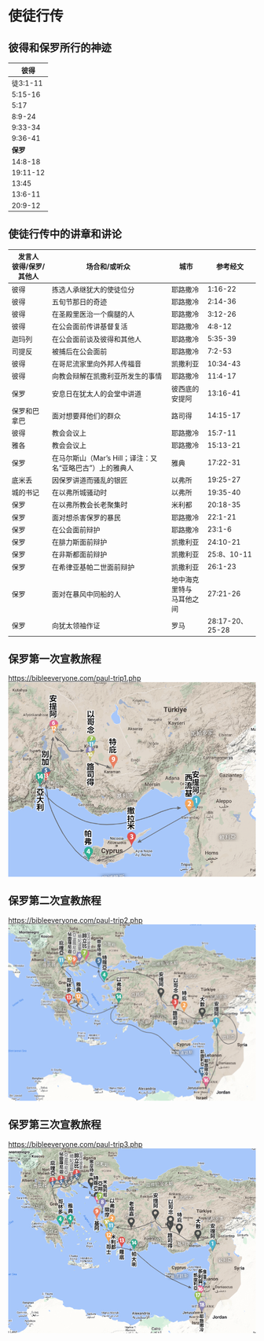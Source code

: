 # 使徒行传






## 彼得和保罗所行的神迹
| **彼得**   |
| -------- |
| 徒3:1-11  | 医治一个生来瘸腿的人 |
| 5:15-16  | 彼得的影儿医治人 |
| 5:17     | 行神迹招致犹太人的忌恨 |
| 8:9-24   | 处理行邪术的西门 |
| 9:33-34  | 医治瘫子以尼雅 |
| 9:36-41  | 使多加复活 |
| **保罗**   |
| 14:8-18  | 医治一个生来瘸腿的人 |
| 19:11-12 | 保罗的手巾和围裙医治人 |
| 13:45    | 行神迹招致犹太人的忌恨 |
| 13:6-11  | 处理行邪术的巴耶稣 |
| 20:9-12  | 使犹推古复活 |

## 使徒行传中的讲章和讲论

| **发言人<br>彼得/保罗/其他人** | **场合和/或听众**                        | **城市**           | **参考经文**       |
| -------------------- | ---------------------------------- | ---------------- | -------------- |
| 彼得                   | 拣选人承继犹大的使徒位分                       | 耶路撒冷             | 1:16-22        |
| 彼得                   | 五旬节那日的奇迹                           | 耶路撒冷             | 2:14-36        |
| 彼得                   | 在圣殿里医治一个瘸腿的人                       | 耶路撒冷             | 3:12-26        |
| 彼得                   | 在公会面前传讲基督复活                        | 耶路撒冷             | 4:8-12         |
| 迦玛列                  | 在公会面前谈及彼得和其他人                      | 耶路撒冷             | 5:35-39        |
| 司提反                  | 被捕后在公会面前                           | 耶路撒冷             | 7:2-53         |
| 彼得                   | 在哥尼流家里向外邦人传福音                      | 凯撒利亚             | 10:34-43       |
| 彼得                   | 向教会辩解在凯撒利亚所发生的事情                   | 耶路撒冷             | 11:4-17        |
| 保罗                   | 安息日在犹太人的会堂中讲道                      | 彼西底的安提阿          | 13:16-41       |
| 保罗和巴拿巴               | 面对想要拜他们的群众                         | 路司得              | 14:15-17       |
| 彼得                   | 教会会议上                              | 耶路撒冷             | 15:7-11        |
| 雅各                   | 教会会议上                              | 耶路撒冷             | 15:13-21       |
| 保罗                   | 在马尔斯山（Mar’s Hill；译注：又名“亚略巴古”）上的雅典人 | 雅典               | 17:22-31       |
| 底米丢                  | 因保罗讲道而骚乱的银匠                        | 以弗所              | 19:25-27       |
| 城的书记                 | 在以弗所城骚动时                           | 以弗所              | 19:35-40       |
| 保罗                   | 在以弗所教会长老聚集时                        | 米利都              | 20:18-35       |
| 保罗                   | 面对想杀害保罗的暴民                         | 耶路撒冷             | 22:1-21        |
| 保罗                   | 在公会面前辩护                            | 耶路撒冷             | 23:1-6         |
| 保罗                   | 在腓力斯面前辩护                           | 凯撒利亚             | 24:10-21       |
| 保罗                   | 在非斯都面前辩护                           | 凯撒利亚             | 25:8、10-11     |
| 保罗                   | 在希律亚基帕二世面前辩护                       | 凯撒利亚             | 26:1-23        |
| 保罗                   | 面对在暴风中同船的人                         | 地中海克里特与<br>马耳他之间 | 27:21-26       |
| 保罗                   | 向犹太领袖作证                            | 罗马               | 28:17-20、25-28 |


## 保罗第一次宣教旅程
https://bibleeveryone.com/paul-trip1.php
![Img](./FILES/使徒行传.md/img-20240418105856.png)

## 保罗第二次宣教旅程
https://bibleeveryone.com/paul-trip2.php
![Img](./FILES/使徒行传.md/img-20240418105936.png)

## 保罗第三次宣教旅程
https://bibleeveryone.com/paul-trip3.php
![Img](./FILES/使徒行传.md/img-20240418110008.png)
